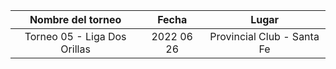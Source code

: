 |      Nombre del torneo       |   Fecha    |           Lugar            |
|:----------------------------:|:----------:|:--------------------------:|
| Torneo 05 - Liga Dos Orillas | 2022 06 26 | Provincial Club - Santa Fe |